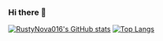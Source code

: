 ### Hi there 👋
[![RustyNova016's GitHub stats](https://github-readme-stats.vercel.app/api?username=RustyNova016&show_icons=true&hide_border=true&icon_color=79ff97&text_color=9f9f9f&bg_color=0D1117)](https://github.com/anuraghazra/github-readme-stats) 
[![Top Langs](https://github-readme-stats.vercel.app/api/top-langs/?username=RustyNova016&show_icons=true&hide_border=true&layout=compact&card_width=200&icon_color=79ff97&text_color=9f9f9f&bg_color=0D1117)](https://github.com/anuraghazra/github-readme-stats)


<!--
**RustyNova016/RustyNova016** is a ✨ _special_ ✨ repository because its `README.md` (this file) appears on your GitHub profile.

Here are some ideas to get you started:

- 🔭 I’m currently working on ...
- 🌱 I’m currently learning ...
- 👯 I’m looking to collaborate on ...
- 🤔 I’m looking for help with ...
- 💬 Ask me about ...
- 📫 How to reach me: ...
- 😄 Pronouns: ...
- ⚡ Fun fact: ...
-->
